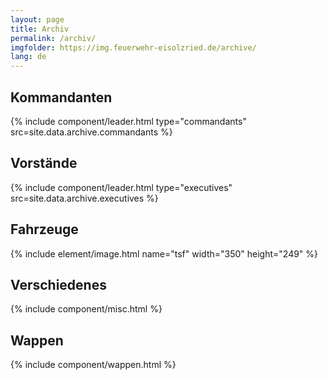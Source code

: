 ```yaml
---
layout: page
title: Archiv
permalink: /archiv/
imgfolder: https://img.feuerwehr-eisolzried.de/archive/
lang: de
---
```


## Kommandanten
{% include component/leader.html type="commandants" src=site.data.archive.commandants %}

## Vorstände
{% include component/leader.html type="executives" src=site.data.archive.executives %}

## Fahrzeuge
{% include element/image.html name="tsf" width="350" height="249" %}

## Verschiedenes
{% include component/misc.html %}

## Wappen
{% include component/wappen.html %}
